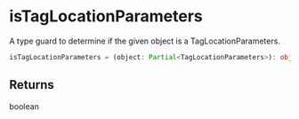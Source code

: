 # isTagLocationParameters

A type guard to determine if the given object is a TagLocationParameters.

```typescript
isTagLocationParameters = (object: Partial<TagLocationParameters>): object is TagLocationParameters => boolean
```

## Returns
boolean
